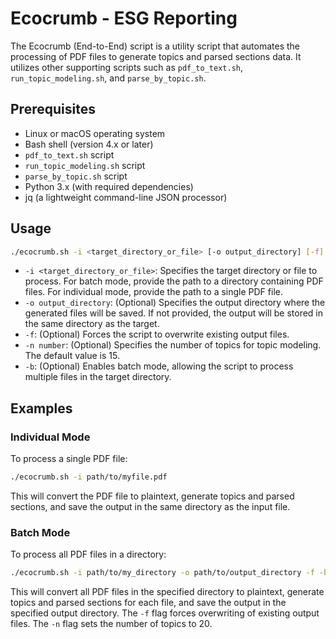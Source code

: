 # Ecocrumb - ESG Reporting

The Ecocrumb (End-to-End) script is a utility script that automates the processing of PDF files to generate topics and parsed sections data. It utilizes other supporting scripts such as `pdf_to_text.sh`, `run_topic_modeling.sh`, and `parse_by_topic.sh`.

## Prerequisites

- Linux or macOS operating system
- Bash shell (version 4.x or later)
- `pdf_to_text.sh` script
- `run_topic_modeling.sh` script
- `parse_by_topic.sh` script
- Python 3.x (with required dependencies)
- jq (a lightweight command-line JSON processor)

## Usage

```bash
./ecocrumb.sh -i <target_directory_or_file> [-o output_directory] [-f] [-n number] [-b]
```

- `-i <target_directory_or_file>`: Specifies the target directory or file to process. For batch mode, provide the path to a directory containing PDF files. For individual mode, provide the path to a single PDF file.
- `-o output_directory`: (Optional) Specifies the output directory where the generated files will be saved. If not provided, the output will be stored in the same directory as the target.
- `-f`: (Optional) Forces the script to overwrite existing output files.
- `-n number`: (Optional) Specifies the number of topics for topic modeling. The default value is 15.
- `-b`: (Optional) Enables batch mode, allowing the script to process multiple files in the target directory.

## Examples

### Individual Mode

To process a single PDF file:

```bash
./ecocrumb.sh -i path/to/myfile.pdf
```

This will convert the PDF file to plaintext, generate topics and parsed sections, and save the output in the same directory as the input file.

### Batch Mode

To process all PDF files in a directory:
```bash
./ecocrumb.sh -i path/to/my_directory -o path/to/output_directory -f -b -n 20
```


This will convert all PDF files in the specified directory to plaintext, generate topics and parsed sections for each file, and save the output in the specified output directory. The `-f` flag forces overwriting of existing output files. The `-n` flag sets the number of topics to 20.

